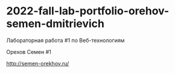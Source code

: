 # 2022-fall-lab-portfolio-orehov-semen-dmitrievich
Лабораторная работа #1 по Веб-технологиям

Орехов Семен #1

http://semen-orekhov.ru/
